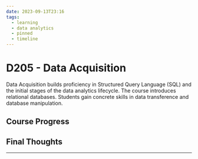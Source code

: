 ```yaml
---
date: 2023-09-13T23:16
tags:
  - learning
  - data analytics
  - pinned
  - timeline
---
```


# D205 - Data Acquisition

Data Acquisition builds proficiency in Structured Query Language (SQL) and the initial stages of the data analytics lifecycle. 
The course introduces relational databases. Students gain concrete skills in data transference and database manipulation.

## Course Progress



## Final Thoughts



<hr />
